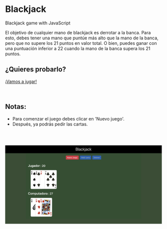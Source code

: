 # Blackjack 
Blackjack game with JavaScript

El objetivo de cualquier mano de blackjack es derrotar a la banca. Para esto, debes tener una mano que puntúe más alto que la mano de la banca, pero que no supere los 21 puntos en valor total. O bien, puedes ganar con una puntuación inferior a 22 cuando la mano de la banca supera los 21 puntos.


## ¿Quieres probarlo? 

[¡Vamos a jugar!](https://rociobenitez.github.io/blackjack/)

<br>

## Notas:

- Para comenzar el juego debes clicar en 'Nuevo juego'.
- Después, ya podrás pedir las cartas.

<br>

##

![Blackjack game image](https://github.com/rociobenitez/blackjack/blob/main/assets/blackjack-image.png)
